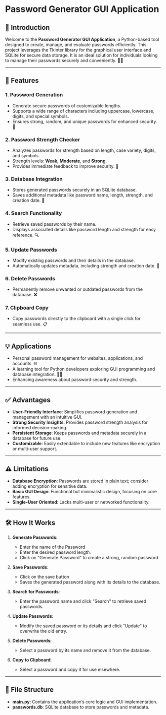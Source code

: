 # Password Generator GUI Application

## 🚀 Introduction
Welcome to the **Password Generator GUI Application**, a Python-based tool designed to create, manage, and evaluate passwords efficiently. This project leverages the Tkinter library for the graphical user interface and SQLite for secure data storage. It is an ideal solution for individuals looking to manage their passwords securely and conveniently. 🔐✨

---

## 🌟 Features

### 1. **Password Generation**
- Generate secure passwords of customizable lengths.
- Supports a wide range of characters including uppercase, lowercase, digits, and special symbols.
- Ensures strong, random, and unique passwords for enhanced security. 🔑

### 2. **Password Strength Checker**
- Analyzes passwords for strength based on length, case variety, digits, and symbols.
- Strength levels: **Weak**, **Moderate**, and **Strong**.
- Provides immediate feedback to improve security. 💪

### 3. **Database Integration**
- Stores generated passwords securely in an SQLite database.
- Saves additional metadata like password name, length, strength, and creation date. 📂

### 4. **Search Functionality**
- Retrieve saved passwords by their name.
- Displays associated details like password length and strength for easy reference. 🔍

### 5. **Update Passwords**
- Modify existing passwords and their details in the database.
- Automatically updates metadata, including strength and creation date. 🔄

### 6. **Delete Passwords**
- Permanently remove unwanted or outdated passwords from the database. ❌

### 7. **Clipboard Copy**
- Copy passwords directly to the clipboard with a single click for seamless use. 📋

---

## 💡 Applications
- Personal password management for websites, applications, and accounts. 🌐
- A learning tool for Python developers exploring GUI programming and database integration. 🧑‍💻
- Enhancing awareness about password security and strength.

---

## ✅ Advantages
- **User-Friendly Interface**: Simplifies password generation and management with an intuitive GUI.
- **Strong Security Insights**: Provides password strength analysis for informed decision-making.
- **Persistent Storage**: Keeps passwords and metadata securely in a database for future use.
- **Customizable**: Easily extendable to include new features like encryption or multi-user support.

---

## ⚠️ Limitations
- **Database Encryption**: Passwords are stored in plain text; consider adding encryption for sensitive data.
- **Basic GUI Design**: Functional but minimalistic design, focusing on core features.
- **Single-User Oriented**: Lacks multi-user or networked functionality.

---

## 🛠️ How It Works

1. **Generate Passwords**:
   - Enter the name of the Password 
   - Enter the desired password length.
   - Click on "Generate Password" to create a strong, random password.

2. **Save Passwords**:
   - Click on the save button
   - Saves the generated password along with its details to the database.

3. **Search for Passwords**:
   - Enter the password name and click "Search" to retrieve saved passwords.

4. **Update Passwords**:
   - Modify the saved password or its details and click "Update" to overwrite the old entry.

5. **Delete Passwords**:
   - Select a password by its name and remove it from the database.

6. **Copy to Clipboard**:
   - Select a password and copy it for use elsewhere.

---

## 📂 File Structure
- **main.py**: Contains the application’s core logic and GUI implementation.
- **passwords.db**: SQLite database to store passwords and metadata.
